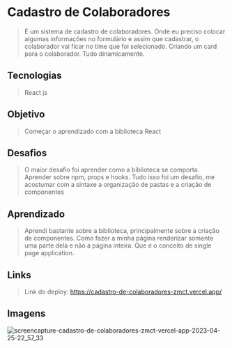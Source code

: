 # Cadastro de Colaboradores

> É um sistema de cadastro de colaboradores. Onde eu preciso colocar algumas informações no formulário e assim que cadastrar, o colaborador vai ficar no time que foi selecionado. Criando um card para o colaborador. Tudo dinamicamente.


## Tecnologias
> React js

## Objetivo
> Começar o aprendizado com a biblioteca React

## Desafios
> O maior desafio foi aprender como a biblioteca se comporta. Aprender sobre npm, props e hooks. Tudo isso foi um desafio, me acostumar com a sintaxe a organização de pastas e a criação de componentes

## Aprendizado
> Aprendi bastante sobre a biblioteca, principalmente sobre a criação de componentes. Como fazer a minha página renderizar somente uma parte dela e não a página inteira. Que é o conceito de single page application.

## Links
> Link do deploy: https://cadastro-de-colaboradores-zmct.vercel.app/

## Imagens
![screencapture-cadastro-de-colaboradores-zmct-vercel-app-2023-04-25-22_57_33](https://user-images.githubusercontent.com/78119200/234446427-bc0cbf7a-ef00-4c64-9c37-826a417d8be3.png)

